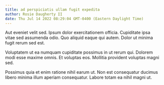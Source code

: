```yaml
---
title: ad perspiciatis ullam fugit expedita
author: Rosie Daugherty II
date: Thu Jul 14 2022 08:29:04 GMT-0400 (Eastern Daylight Time)
---
```

Aut eveniet velit sed. Ipsum dolor exercitationem officia. Cupiditate ipsa vitae sed assumenda odio. Quo aliquid eaque qui autem. Dolor ut minima fugit rerum sed est.

 Voluptatem ut ea numquam cupiditate possimus in ut rerum qui. Dolorem modi esse maxime omnis. Et voluptas eos. Mollitia provident voluptas magni sed.

 Possimus quia et enim ratione nihil earum ut. Non est consequatur ducimus libero minima illum aperiam consequatur. Labore totam ea nihil magni ut.